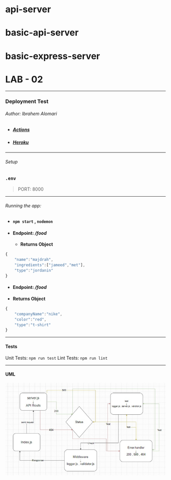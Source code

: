 # api-server

# basic-api-server

# basic-express-server

# LAB - 02
---
### Deployment Test

###### Author: Ibrahem Alomari

* ##### [Actions](https://github.com/ibrahemomari/api-server/actions)

* ##### [Heroku](https://ibrahem-api-server.herokuapp.com/)

---
###### Setup


### `.env`
 > PORT: 8000


---

###### Running the app:

* ####  `npm start` , `nodemon`

* #### Endpoint: */food*
    * **Returns Object**

```javascript
{
    "name":"majdrah",
    "ingredients":["jameed","met"],
    "type":"jordanin"
}
```

* #### Endpoint: */food*
* **Returns Object**

```javascript
{
    "companyName":"nike",
    "color":"red",
    "type":"t-shirt"
}
```

---

#### Tests
Unit Tests: `npm run test`
Lint Tests: `npm run lint`

---

#### UML

![](digram.jpg)